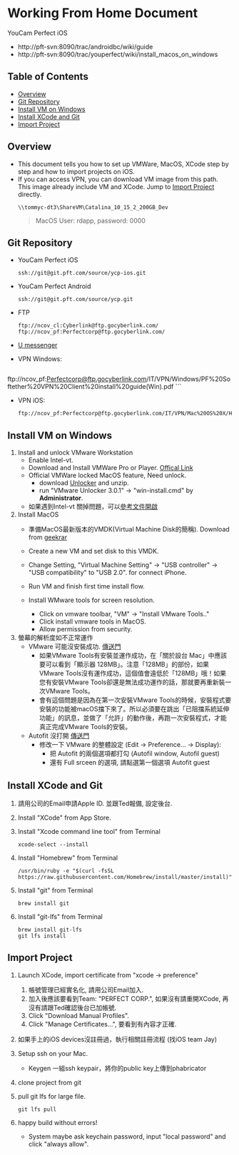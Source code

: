 # Working From Home Document 

YouCam Perfect iOS

- http://pft-svn:8090/trac/androidbc/wiki/guide
- http://pft-svn:8090/trac/youperfect/wiki/install_macos_on_windows



## Table of Contents  

- [Overview](#overview)
- [Git Repository](#git-repository)
- [Install VM on Windows](#install-vm-on-windows)
- [Install XCode and Git](#install-xcode-and-git)
- [Import Project](#import-project)



## Overview  

- This document tells you how to set up VMWare, MacOS, XCode step by step and how to import projects on iOS.
- If you can access VPN, you can download VM image from this path. This image already include VM and XCode. Jump to [Import Project](#import-project) directly.
    ```
    \\tommyc-dt3\ShareVM\Catalina_10_15_2_200GB_Dev
    ```
    > MacOS User: rdapp, password: 0000



## Git Repository

- YouCam Perfect iOS
    ```
    ssh://git@git.pft.com/source/ycp-ios.git
    ```

- YouCam Perfect Android
    ```
    ssh://git@git.pft.com/source/ycp.git
    ```
    
- FTP
    ```
    ftp://ncov_cl:Cyberlink@ftp.gocyberlink.com/
    ftp://ncov_pf:Perfectcorp@ftp.gocyberlink.com/
    ```

- [U messenger](https://u.cyberlink.com/products/umessenger)


- VPN Windows:
    ```
ftp://ncov_pf:Perfectcorp@ftp.gocyberlink.com/IT/VPN/Windows/PF%20Softether%20VPN%20Client%20install%20guide(Win).pdf
    ```

- VPN iOS: 

    ```
    ftp://ncov_pf:Perfectcorp@ftp.gocyberlink.com/IT/VPN/Mac%20OS%20X/How%20to%20configure%20VPN%20on%20Mac%20OS%20X%20(PF).pdf
    ```


## Install VM on Windows 

1. Install and unlock VMware Workstation
   - Enable Intel-vt.
   - Download and Install VMWare Pro or Player. [Offical Link](https://www.vmware.com/products/workstation-pro/workstation-pro-evaluation.html)
   - Official VMWare locked MacOS feature, Need unlock.
     - download [Unlocker](https://www.mediafire.com/file/ghjbz76885gx5d5/FMojave.rar/file) and unzip.
     - run "VMware Unlocker 3.0.1" → "win-install.cmd" by **Administrator**.
   - 如果遇到Intel-vt 關掉問題，可以[參考文件開啟](https://www.moonlol.com/vmware-workstation-install-mac-os-x-6151.html)
2. Install MacOS
   - 準備MacOS最新版本的VMDK(Virtual Machine Disk的簡稱). Download from [geekrar](https://www.geekrar.com/install-macos-mojave-on-vmware/)
   - Create a new VM and set disk to this VMDK.
   - Change Setting, "Virtual Machine Setting" → "USB controller" → "USB compatibility" to "USB 2.0". for connect iPhone.
   - Run VM and finish first time install flow.
   - Install WMware tools for screen resolution.

     - Click on vmware toolbar, "VM" → "Install VMware Tools.."
     - Click install vmware tools in MacOS.
     - Allow permission from security.
3. 螢幕的解析度如不正常運作
    - VMware 可能沒安裝成功. [傳送門](https://magiclen.org/macos-mojave-vmware/)
      - 如果VMware Tools有安裝並運作成功，在「關於設台 Mac」中應該要可以看到「顯示器 128MB」。注意「128MB」的部份，如果VMware Tools沒有運作成功，這個值會遠低於「128MB」哦！如果您有安裝VMware Tools卻還是無法成功運作的話，那就要再重新裝一次VMware Tools。
      - 會有這個問題是因為在第一次安裝VMware Tools的時候，安裝程式要安裝的功能被macOS擋下來了。所以必須要在跳出「已阻擋系統延伸功能」的訊息，並做了「允許」的動作後，再跑一次安裝程式，才能真正完成VMware Tools的安裝。
    - Autofit 沒打開 [傳送門](http://magicjackting.pixnet.net/blog/post/191234203-用-vmware-安裝及測試-mac-os-x)
      - 修改一下 VMware 的整體設定 (Edit → Preference… → Display):
        - 把 Autofit 的兩個選項都打勾 (Autofil window, Autofil guest)
        - 還有 Full srceen 的選項, 請點選第一個選項 Autofit guest



## Install XCode and Git
1. 請用公司的Email申請Apple ID. 並跟Ted報備, 設定後台.

2. Install "XCode" from App Store.
3. Install "Xcode command line tool" from Terminal
    ```
    xcode-select --install
    ```
4. Install "Homebrew" from Terminal
    ```
    /usr/bin/ruby -e "$(curl -fsSL https://raw.githubusercontent.com/Homebrew/install/master/install)"
    ```
5. Install "git" from Terminal
    ```
    brew install git
    ```
6. Install "git-lfs" from Terminal
    ```
    brew install git-lfs
    git lfs install
    ```



## Import Project

1. Launch XCode, import certificate from "xcode → preference"
   1. 帳號管理已經實名化, 請用公司Email加入.
   2. 加入後應該要看到Team: "PERFECT CORP.", 如果沒有請重開XCode, 再沒有請跟Ted確認後台已加帳號.
   3. Click "Download Manual Profiles".
   4. Click "Manage Certificates…", 要看到有內容才正確.
2. 如果手上的iOS devices沒註冊過，執行相關註冊流程 (找iOS team Jay)
3. Setup ssh on your Mac.
   
   - Keygen 一組ssh keypair，將你的public key上傳到phabricator
4. clone project from git
5. pull git lfs for large file.
    ```
    git lfs pull
    ```
6. happy build without errors!
   
   - System maybe ask keychain password, input "local password" and click "always allow".